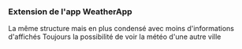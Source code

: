 ### Extension de l'app WeatherApp

La même structure mais en plus condensé avec moins d'informations d'affichés
Toujours la possibilité de voir la météo d'une autre ville
